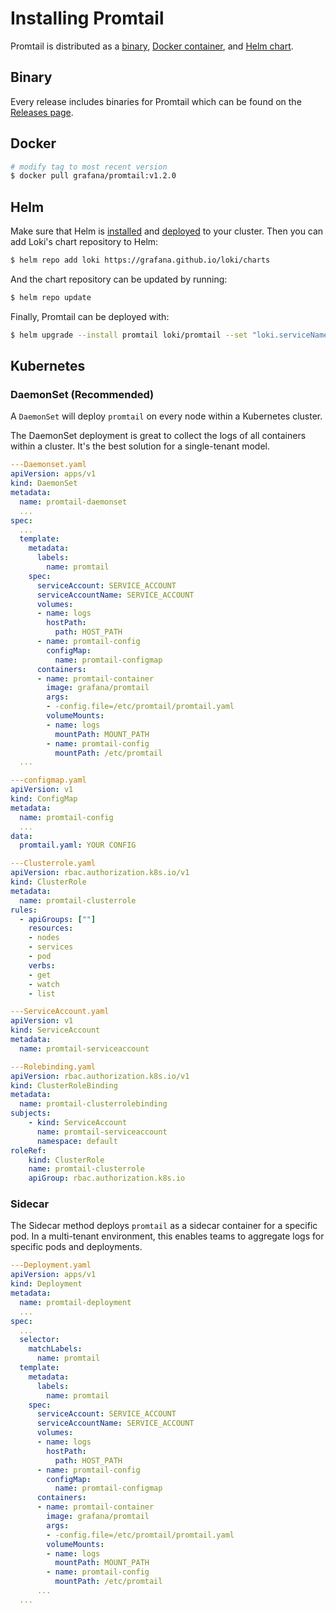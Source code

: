 # Installing Promtail

Promtail is distributed as a [binary](#binary), [Docker container](#docker), and
[Helm chart](#helm).

## Binary

Every release includes binaries for Promtail which can be found on the
[Releases page](https://github.com/grafana/loki/releases).

## Docker

```bash
# modify tag to most recent version
$ docker pull grafana/promtail:v1.2.0
```

## Helm

Make sure that Helm is
[installed](https://helm.sh/docs/using_helm/#installing-helm) and
[deployed](https://helm.sh/docs/using_helm/#installing-tiller) to your cluster.
Then you can add Loki's chart repository to Helm:

```bash
$ helm repo add loki https://grafana.github.io/loki/charts
```

And the chart repository can be updated by running:

```bash
$ helm repo update
```

Finally, Promtail can be deployed with:

```bash
$ helm upgrade --install promtail loki/promtail --set "loki.serviceName=loki"
```

## Kubernetes

### DaemonSet (Recommended)

A `DaemonSet` will deploy `promtail` on every node within a Kubernetes cluster.

The DaemonSet deployment is great to collect the logs of all containers within a
cluster. It's the best solution for a single-tenant model.

```yaml
---Daemonset.yaml
apiVersion: apps/v1
kind: DaemonSet
metadata:
  name: promtail-daemonset
  ...
spec:
  ...
  template:
    metadata:
      labels:
        name: promtail
    spec:
      serviceAccount: SERVICE_ACCOUNT
      serviceAccountName: SERVICE_ACCOUNT
      volumes:
      - name: logs
        hostPath:
          path: HOST_PATH
      - name: promtail-config
        configMap: 
          name: promtail-configmap
      containers:
      - name: promtail-container
        image: grafana/promtail
        args:
        - -config.file=/etc/promtail/promtail.yaml
        volumeMounts:
        - name: logs
          mountPath: MOUNT_PATH
        - name: promtail-config
          mountPath: /etc/promtail
  ...

---configmap.yaml
apiVersion: v1
kind: ConfigMap
metadata:
  name: promtail-config
  ...
data:
  promtail.yaml: YOUR CONFIG

---Clusterrole.yaml
apiVersion: rbac.authorization.k8s.io/v1
kind: ClusterRole
metadata:
  name: promtail-clusterrole
rules:
  - apiGroups: [""]
    resources:
    - nodes
    - services
    - pod
    verbs:
    - get
    - watch
    - list

---ServiceAccount.yaml
apiVersion: v1
kind: ServiceAccount
metadata:
  name: promtail-serviceaccount

---Rolebinding.yaml
apiVersion: rbac.authorization.k8s.io/v1
kind: ClusterRoleBinding
metadata:
  name: promtail-clusterrolebinding
subjects:
    - kind: ServiceAccount
      name: promtail-serviceaccount
      namespace: default
roleRef:
    kind: ClusterRole
    name: promtail-clusterrole
    apiGroup: rbac.authorization.k8s.io
```

### Sidecar

The Sidecar method deploys `promtail` as a sidecar container for a specific pod.
In a multi-tenant environment, this enables teams to aggregate logs for specific
pods and deployments.

```yaml
---Deployment.yaml
apiVersion: apps/v1
kind: Deployment
metadata:
  name: promtail-deployment
  ...
spec:
  ...
  selector:
    matchLabels:
      name: promtail
  template:
    metadata:
      labels:
        name: promtail
    spec:
      serviceAccount: SERVICE_ACCOUNT
      serviceAccountName: SERVICE_ACCOUNT
      volumes:
      - name: logs
        hostPath:
          path: HOST_PATH
      - name: promtail-config
        configMap:
          name: promtail-configmap
      containers:
      - name: promtail-container
        image: grafana/promtail
        args:
        - -config.file=/etc/promtail/promtail.yaml
        volumeMounts:
        - name: logs
          mountPath: MOUNT_PATH
        - name: promtail-config
          mountPath: /etc/promtail
      ...
  ...
```
